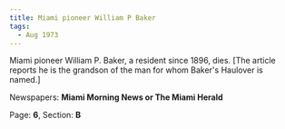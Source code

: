 ```yaml
---  
title: Miami pioneer William P Baker  
tags:  
  - Aug 1973  
---  
```

  
Miami pioneer William P. Baker, a resident since 1896, dies. [The article reports he is the grandson of the man for whom Baker's Haulover is named.]  
  
Newspapers: **Miami Morning News or The Miami Herald**  
  
Page: **6**, Section: **B** 
